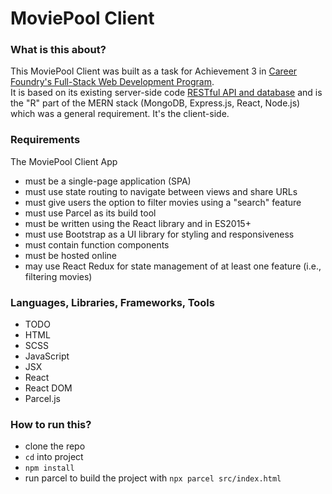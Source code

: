 # MoviePool Client

### What is this about?
This MoviePool Client was built as a task for Achievement 3 in [Career Foundry's Full-Stack Web Development Program](https://careerfoundry.com/en/courses/become-a-web-developer/). <br>
It is based on its existing server-side code [RESTful API and database](https://github.com/EllyPirelly/cf-movie-api) and is the "R" part of the MERN stack (MongoDB, Express.js, React, Node.js) which was a general requirement. It's the client-side.

### Requirements
The MoviePool Client App
- must be a single-page application (SPA)
- must use state routing to navigate between views and share URLs
- must give users the option to filter movies using a "search" feature
- must use Parcel as its build tool
- must be written using the React library and in ES2015+
- must use Bootstrap as a UI library for styling and responsiveness
- must contain function components
- must be hosted online
- may use React Redux for state management of at least one feature (i.e.,
filtering movies)

### Languages, Libraries, Frameworks, Tools
- TODO
- HTML
- SCSS
- JavaScript
- JSX
- React
- React DOM
- Parcel.js

### How to run this?
- clone the repo
- `cd` into project
- `npm install`
- run parcel to build the project with `npx parcel src/index.html`